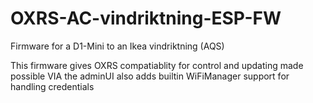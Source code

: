 # OXRS-AC-vindriktning-ESP-FW

Firmware for a D1-Mini to an Ikea vindriktning (AQS)

This firmware gives OXRS compatiablity for control and updating made possible VIA the adminUI
also adds builtin WiFiManager support for handling credentials
